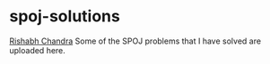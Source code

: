 # spoj-solutions
[Rishabh Chandra](https://www.spoj.com/users/lordrish/)
Some of the SPOJ problems that I have solved are uploaded here.  
